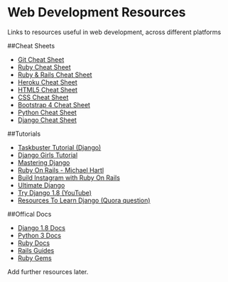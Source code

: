 # Web Development Resources
Links to resources useful in web development, across different platforms

##Cheat Sheets
+ [Git Cheat Sheet](https://www.git-tower.com/blog/git-cheat-sheet/)
+ [Ruby Cheat Sheet](http://www.cheat-sheets.org/saved-copy/RubyCheat.pdf)
+ [Ruby & Rails Cheat Sheet](http://www.pragtob.info/rails-beginner-cheatsheet/)
+ [Heroku Cheat Sheet](http://ruten.ca/2012/02/15/heroku-cheatsheet-useful-heroku-commands-reference/)
+ [HTML5 Cheat Sheet](http://makeawebsitehub.com/the-html-5-mega-cheat-sheet/)
+ [CSS Cheat Sheet](http://lesliefranke.com/files/reference/csscheatsheet.html)
+ [Bootstrap 4 Cheat Sheet](https://hackerthemes.com/bootstrap-cheatsheet/)
+ [Python Cheat Sheet](https://perso.limsi.fr/pointal/_media/python:cours:mementopython3-english.pdf)
+ [Django Cheat Sheet](https://www.mercurytide.co.uk/media/resources/django-cheat-sheet.pdf)

##Tutorials
+ [Taskbuster Tutorial (Django)](http://www.marinamele.com/taskbuster-django-tutorial)
+ [Django Girls Tutorial](http://tutorial.djangogirls.org/en/index.html)
+ [Mastering Django](http://masteringdjango.com/)
+ [Ruby On Rails - Michael Hartl](https://www.railstutorial.org/book)
+ [Build Instagram with Ruby On Rails](https://www.devwalks.com/lets-build-instagram-in-rails-part-1/)
+ [Ultimate Django](https://ultimatedjango.com/learn-django/chapters/)
+ [Try Django 1.8 (YouTube)](https://www.youtube.com/watch?v=KsLHt3D_jsE&list=PLEsfXFp6DpzRcd-q4vR5qAgOZUuz8041S)
+ [Resources To Learn Django (Quora question)](https://www.quora.com/What-are-the-resources-to-learn-Django)


##Offical Docs
+ [Django 1.8 Docs](https://docs.djangoproject.com/en/1.8/)
+ [Python 3 Docs](https://docs.python.org/3/)
+ [Ruby Docs](http://ruby-doc.org/)
+ [Rails Guides](http://guides.rubyonrails.org/)
+ [Ruby Gems](https://rubygems.org/)

Add further resources later.

